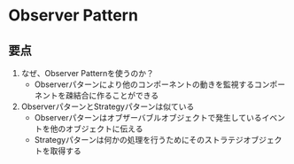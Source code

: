 # Observer Pattern

## 要点
1. なぜ、Observer Patternを使うのか？
    - Observerパターンにより他のコンポーネントの動きを監視するコンポーネントを疎結合に作ることができる
2. ObserverパターンとStrategyパターンは似ている
    - Observerパターンはオブザーバブルオブジェクトで発生しているイベントを他のオブジェクトに伝える
    - Strategyパターンは何かの処理を行うためにそのストラテジオブジェクトを取得する
